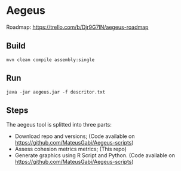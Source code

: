 # Aegeus

Roadmap: https://trello.com/b/Djr9G7lN/aegeus-roadmap


## Build
`mvn clean compile assembly:single`

## Run
`java -jar aegeus.jar -f descritor.txt`

## Steps

The aegeus tool is splitted into three parts:
* Download repo and versions; (Code available on https://github.com/MateusGabi/Aegeus-scripts)
* Assess cohesion metrics metrics; (This repo)
* Generate graphics using R Script and Python. (Code available on https://github.com/MateusGabi/Aegeus-scripts)
